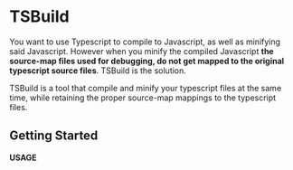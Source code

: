 TSBuild
======================================================================

You want to use Typescript to compile to Javascript, as well as
minifying said Javascript. However when you minify the compiled
Javascript __the source-map files used for debugging, do not 
get mapped to the original typescript source files__.
TSBuild is the solution.  

TSBuild is a tool that compile and minify your typescript files at
the same time, while retaining the proper source-map mappings to the
typescript files.


Getting Started
----------------------------------------------------------------------

__USAGE__


